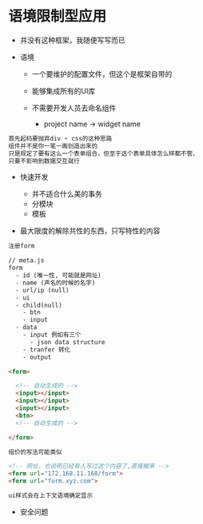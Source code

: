# 语境限制型应用

- 并没有这种框架，我随便写写而已

- 语境

  - 一个要维护的配置文件，但这个是框架自带的
  - 能够集成所有的UI库
  - 不需要开发人员去命名组件

    - project name -> widget name

```javascript
首先起码要抛弃div + css的这种思路
组件并不是你一笔一画创造出来的
只是规定了要有这么一个表单组合，但至于这个表单具体怎么样都不管，
只要不影响到数据交互就行
```

- 快速开发

  - 并不适合什么美的事务
  - 分模块
  - 模板

- 最大限度的解除共性的东西，只写特性的内容

```html
注册form

// meta.js
form  
  - id (唯一性, 可能就是网址)
  - name (声名的时候的名字)
  - url/ip (null)
  - ui
  - child(null)
    - btn
    - input
  - data
    - input 例如有三个
      - json data structure
    - tranfer 转化
    - output

<form>

  <!-- 自动生成的 -->
  <input></input>
  <input></input>
  <input></input>
  <btn>
  <!-- 自动生成的 -->

</form>

组价的写法可能类似

<!-- 网址，也说明已经有人写过这个内容了,直接搬来 -->
<form url="172.168.11.168/form">
<form url="form.xyz.com">

ui样式会在上下文语境确定显示
```

- 安全问题
